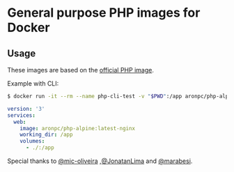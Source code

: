 # General purpose PHP images for Docker


## Usage

These images are based on the [official PHP image](https://hub.docker.com/_/php/).

Example with CLI:

```bash
$ docker run -it --rm --name php-cli-test -v "$PWD":/app aronpc/php-alpine:latest-fpm php -v
```

```yml
version: '3'
services:
  web:
    image: aronpc/php-alpine:latest-nginx
    working_dir: /app
    volumes:
      - ./:/app
```


Special thanks to [@mic-oliveira](https://github.com/mic-oliveira) ,[@JonatanLima](https://github.com/JonatanLima) and [@marabesi](https://github.com/marabesi). 
